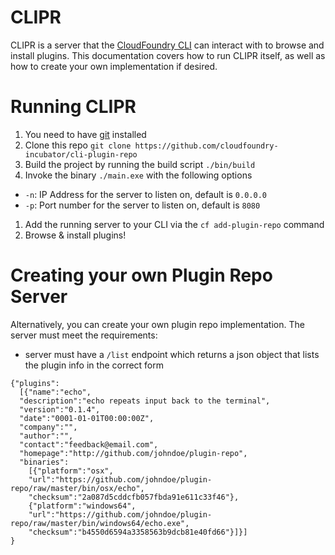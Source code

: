 CLIPR
=============

CLIPR is a server that the [CloudFoundry CLI](https://github.com/cloudfoundry/cli) 
can interact with to browse and install plugins. This documentation covers how to run CLIPR itself,
as well as how to create your own implementation if desired.

Running CLIPR
=============
1. You need to have [git](http://git-scm.com/downloads) installed
1. Clone this repo `git clone https://github.com/cloudfoundry-incubator/cli-plugin-repo`
1. Build the project by running the build script `./bin/build`
1. Invoke the binary `./main.exe` with the following options
  - `-n`: IP Address for the server to listen on, default is `0.0.0.0`
  - `-p`: Port number for the server to listen on, default is `8080`
1. Add the running server to your CLI via the `cf add-plugin-repo` command
1. Browse & install plugins!
  
Creating your own Plugin Repo Server
=============
Alternatively, you can create your own plugin repo implementation. The server must meet the requirements:
- server must have a `/list` endpoint which returns a json object that lists the plugin info in the correct form
```
{"plugins":
  [{"name":"echo",
  "description":"echo repeats input back to the terminal",
  "version":"0.1.4",
  "date":"0001-01-01T00:00:00Z",
  "company":"",
  "author":"",
  "contact":"feedback@email.com",
  "homepage":"http://github.com/johndoe/plugin-repo",
  "binaries":
    [{"platform":"osx",
    "url":"https://github.com/johndoe/plugin-repo/raw/master/bin/osx/echo",
    "checksum":"2a087d5cddcfb057fbda91e611c33f46"},
    {"platform":"windows64",
    "url":"https://github.com/johndoe/plugin-repo/raw/master/bin/windows64/echo.exe",
    "checksum":"b4550d6594a3358563b9dcb81e40fd66"}]}]
}
```

